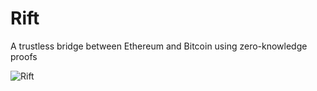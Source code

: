 # Rift

A trustless bridge between Ethereum and Bitcoin using zero-knowledge proofs

![Rift](https://utfs.io/f/fba5931a-c414-4252-b282-633fb4353a59-gtky0k.png)


